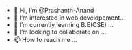 - 👋 Hi, I’m @Prashanth-Anand
- 👀 I’m interested in web developement...
- 🌱 I’m currently learning B.E(CSE) ...
- 💞️ I’m looking to collaborate on ...
- 📫 How to reach me ...

<!---
Prashanth-Anand/Prashanth-Anand is a ✨ special ✨ repository because its `README.md` (this file) appears on your GitHub profile.
You can click the Preview link to take a look at your changes.
--->
